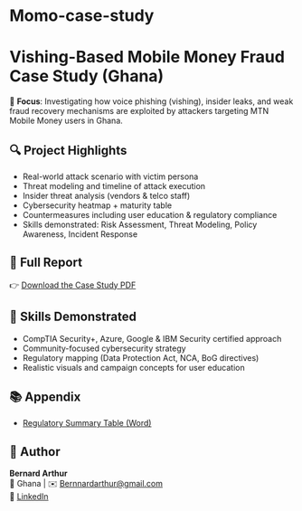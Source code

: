 # Momo-case-study

# Vishing-Based Mobile Money Fraud Case Study (Ghana)

📌 **Focus**: Investigating how voice phishing (vishing), insider leaks, and weak fraud recovery mechanisms are exploited by attackers targeting MTN Mobile Money users in Ghana.

## 🔍 Project Highlights

- Real-world attack scenario with victim persona
- Threat modeling and timeline of attack execution
- Insider threat analysis (vendors & telco staff)
- Cybersecurity heatmap + maturity table
- Countermeasures including user education & regulatory compliance
- Skills demonstrated: Risk Assessment, Threat Modeling, Policy Awareness, Incident Response

## 📄 Full Report
👉 [Download the Case Study PDF](./report/Bernard%20Arthur%20Case%20Study%20Report.pdf)

## 🎯 Skills Demonstrated
- CompTIA Security+, Azure, Google & IBM Security certified approach
- Community-focused cybersecurity strategy
- Regulatory mapping (Data Protection Act, NCA, BoG directives)
- Realistic visuals and campaign concepts for user education



## 📚 Appendix
- [Regulatory Summary Table (Word)](./appendix/regulatory_framework_summary_table.docx)

## 🧠 Author
**Bernard Arthur**  
📍 Ghana | ✉️ Bernnardarthur@gmail.com  
🔗 [LinkedIn](https://linkedin.com/in/johndoe-cybersecurity)

